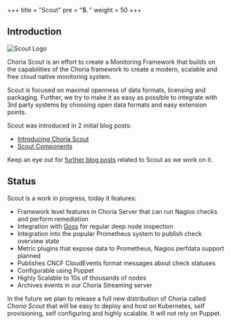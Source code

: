 +++
title = "Scout"
pre = "<b>5. </b>"
weight = 50
+++

## Introduction

![Scout Logo](../ChoriaScout-logo-horizotal-color-25pc.jpg)

Choria Scout is an effort to create a Monitoring Framework that builds on the capabilities of the Choria framework to 
create a modern, scalable and free cloud native monitoring system.

Scout is focused on maximal openness of data formats, licensing and packaging. Further, we try to make it as
easy as possible to integrate with 3rd party systems by choosing open data formats and easy extension points.

Scout was introduced in 2 initial blog posts:

 * [Introducing Choria Scout](https://choria.io/blog/post/2020/07/02/choria_scout/)
 * [Scout Components](https://choria.io/blog/post/2020/07/03/scout_components/)
 
Keep an eye out for [further blog posts](https://choria.io/blog/tags/scout/) related to Scout as we work on it.

## Status

Scout is a work in progress, today it features:

 * Framework level features in Choria Server that can run Nagios checks and perform remediation
 * Integration with [Goss](https://github.com/aelsabbahy/goss) for regular deep node inspection
 * Integration into the popular Prometheus system to publish check overview state
 * Metric plugins that expose data to Prometheus, Nagios perfdata support planned
 * Publishes CNCF CloudEvents format messages about check statuses
 * Configurable using Puppet
 * Highly Scalable to 10s of thousands of nodes
 * Archives events in our Choria Streaming server
 
In the future we plan to release a full new distribution of Choria called *Choria Scout* that will be easy to deploy
and host on Kubernetes, self provisioning, self configuring and highly scalable. It will not rely on Puppet.
